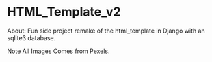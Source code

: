 # HTML_Template_v2
About:
Fun side project remake of the html_template in Django with an sqlite3 database.

Note All Images Comes from Pexels.
